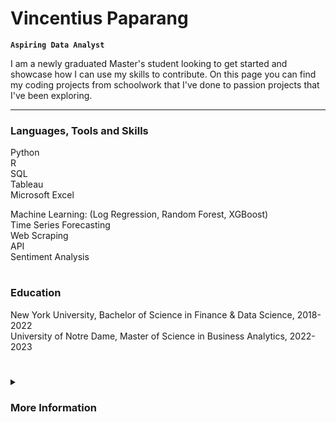 # Vincentius Paparang

**`Aspiring Data Analyst`**

I am a newly graduated Master's student looking to get started and showcase how I can use my skills to contribute. On this page you can find my coding projects from schoolwork that I've done to passion projects that I've been exploring.

   </p>

---

### Languages, Tools and Skills
Python <br>
R <br>
SQL <br>
Tableau <br>
Microsoft Excel <br>

Machine Learning:
  (Log Regression, Random Forest, XGBoost) <br>
Time Series Forecasting <br>
Web Scraping <br>
API <br>
Sentiment Analysis

#

### Education

New York University, Bachelor of Science in Finance & Data Science, 2018-2022 <br>
University of Notre Dame, Master of Science in Business Analytics, 2022-2023

#

<details>
 <summary><h3>More Information</h3></summary>
   I started coding
